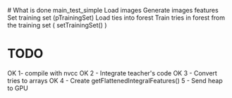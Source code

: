 # What is done
main_test_simple
	Load images
	Generate images features
	Set training set (pTrainingSet)
	Load ties into forest
	Train tries in forest from the training set ( setTrainingSet() )

# TODO
OK 1- compile with nvcc
OK 2 - Integrate teacher's code
OK 3 - Convert tries to arrays
OK 4 - Create getFlattenedIntegralFeatures()
5 - Send heap to GPU

